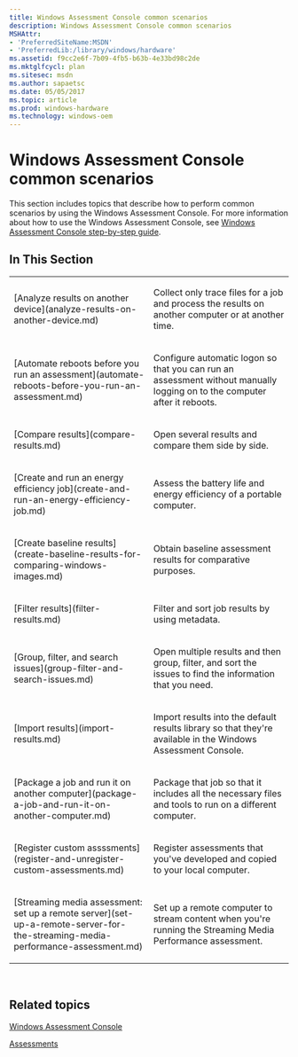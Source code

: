 ```yaml
---
title: Windows Assessment Console common scenarios
description: Windows Assessment Console common scenarios
MSHAttr:
- 'PreferredSiteName:MSDN'
- 'PreferredLib:/library/windows/hardware'
ms.assetid: f9cc2e6f-7b09-4fb5-b63b-4e33bd98c2de
ms.mktglfcycl: plan
ms.sitesec: msdn
ms.author: sapaetsc
ms.date: 05/05/2017
ms.topic: article
ms.prod: windows-hardware
ms.technology: windows-oem
---
```


# Windows Assessment Console common scenarios


This section includes topics that describe how to perform common scenarios by using the Windows Assessment Console. For more information about how to use the Windows Assessment Console, see [Windows Assessment Console step-by-step guide](windows-assessment-console-step-by-step-guide.md).

## In This Section


<table>
<colgroup>
<col width="50%" />
<col width="50%" />
</colgroup>
<tbody>
<tr class="odd">
<td><p>[Analyze results on another device](analyze-results-on-another-device.md)</p></td>
<td><p>Collect only trace files for a job and process the results on another computer or at another time.</p></td>
</tr>
<tr class="even">
<td><p>[Automate reboots before you run an assessment](automate-reboots-before-you-run-an-assessment.md)</p></td>
<td><p>Configure automatic logon so that you can run an assessment without manually logging on to the computer after it reboots.</p></td>
</tr>
<tr class="odd">
<td><p>[Compare results](compare-results.md)</p></td>
<td><p>Open several results and compare them side by side.</p></td>
</tr>
<tr class="even">
<td><p>[Create and run an energy efficiency job](create-and-run-an-energy-efficiency-job.md)</p></td>
<td><p>Assess the battery life and energy efficiency of a portable computer.</p></td>
</tr>
<tr class="odd">
<td><p>[Create baseline results](create-baseline-results-for-comparing-windows-images.md)</p></td>
<td><p>Obtain baseline assessment results for comparative purposes.</p></td>
</tr>
<tr class="even">
<td><p>[Filter results](filter-results.md)</p></td>
<td><p>Filter and sort job results by using metadata.</p></td>
</tr>
<tr class="odd">
<td><p>[Group, filter, and search issues](group-filter-and-search-issues.md)</p></td>
<td><p>Open multiple results and then group, filter, and sort the issues to find the information that you need.</p></td>
</tr>
<tr class="even">
<td><p>[Import results](import-results.md)</p></td>
<td><p>Import results into the default results library so that they're available in the Windows Assessment Console.</p></td>
</tr>
<tr class="odd">
<td><p>[Package a job and run it on another computer](package-a-job-and-run-it-on-another-computer.md)</p></td>
<td><p>Package that job so that it includes all the necessary files and tools to run on a different computer.</p></td>
</tr>
<tr class="even">
<td><p>[Register custom assssments](register-and-unregister-custom-assessments.md)</p></td>
<td><p>Register assessments that you've developed and copied to your local computer.</p></td>
</tr>
<tr class="odd">
<td><p>[Streaming media assessment: set up a remote server](set-up-a-remote-server-for-the-streaming-media-performance-assessment.md)</p></td>
<td><p>Set up a remote computer to stream content when you're running the Streaming Media Performance assessment.</p></td>
</tr>
</tbody>
</table>

 

## Related topics


[Windows Assessment Console](windows-assessment-console.md)

[Assessments](assessments.md)

 

 








